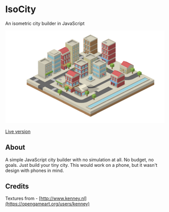 # IsoCity

An isometric city builder in JavaScript

![screenshot](screenshot.png)

[Live version](https://victorribeiro.com/isocity)

## About

A simple JavaScript city builder with no simulation at all. No budget, no goals. Just build your tiny city. This would work on a phone, but it wasn't design with phones in mind.

## Credits

Textures from - [http://www.kenney.nl](https://opengameart.org/users/kenney)
